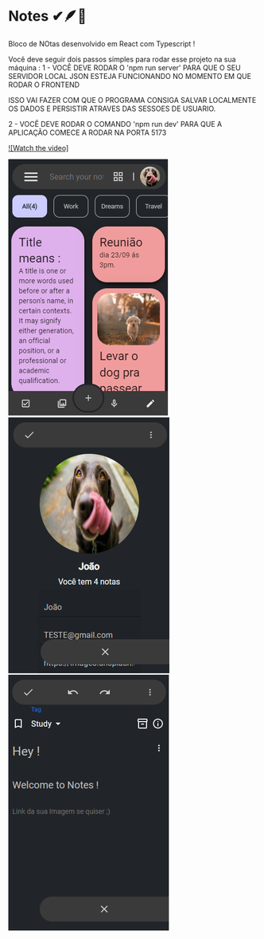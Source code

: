 # Notes ✔🪶💭
Bloco de NOtas desenvolvido em React com Typescript !

Você deve seguir dois passos simples para rodar esse projeto na sua máquina : 
1 - VOCÊ DEVE RODAR O 'npm run server' PARA QUE O SEU SERVIDOR LOCAL JSON ESTEJA FUNCIONANDO NO MOMENTO EM QUE RODAR O FRONTEND

ISSO VAI FAZER COM QUE O PROGRAMA CONSIGA SALVAR LOCALMENTE OS DADOS E PERSISTIR ATRAVES DAS SESSOES DE USUARIO.

2 - VOCÊ DEVE RODAR O COMANDO 'npm run dev' PARA QUE A APLICAÇÃO COMECE A RODAR NA PORTA 5173

[![Watch the video]](https://youtu.be/uRzeh_lTriU)

<img src="./src/assets/img1.png">

<img src="./src/assets/img2.png">

<img src="./src/assets/img3.png">
